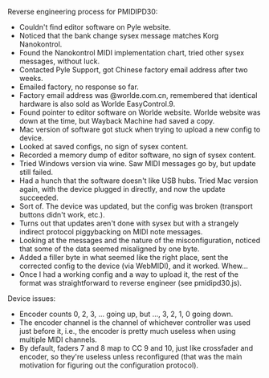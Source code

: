 Reverse engineering process for PMIDIPD30:
  * Couldn't find editor software on Pyle website.
  * Noticed that the bank change sysex message matches Korg Nanokontrol.
  * Found the Nanokontrol MIDI implementation chart, tried other sysex messages,
    without luck.
  * Contacted Pyle Support, got Chinese factory email address after two weeks.
  * Emailed factory, no response so far.
  * Factory email address was @worlde.com.cn, remembered that identical hardware
    is also sold as Worlde EasyControl.9.
  * Found pointer to editor software on Worlde website. Worlde website was down
    at the time, but Wayback Machine had saved a copy.
  * Mac version of software got stuck when trying to upload a new config to
    device.
  * Looked at saved configs, no sign of sysex content.
  * Recorded a memory dump of editor software, no sign of sysex content.
  * Tried Windows version via wine. Saw MIDI messages go by, but update still
    failed.
  * Had a hunch that the software doesn't like USB hubs. Tried Mac version
    again, with the device plugged in directly, and now the update succeeded.
  * Sort of. The device was updated, but the config was broken (transport
    buttons didn't work, etc.).
  * Turns out that updates aren't done with sysex but with a strangely indirect
    protocol piggybacking on MIDI note messages.
  * Looking at the messages and the nature of the misconfiguration, noticed that
    some of the data seemed misaligned by one byte.
  * Added a filler byte in what seemed like the right place, sent the corrected
    config to the device (via WebMIDI), and it worked. Whew...
  * Once I had a working config and a way to upload it, the rest of the format
    was straightforward to reverse engineer (see pmidipd30.js).

Device issues:
  * Encoder counts 0, 2, 3, ... going up, but ..., 3, 2, 1, 0 going down.
  * The encoder channel is the channel of whichever controller was used just
    before it, i.e., the encoder is pretty much useless when using multiple
    MIDI channels.
  * By default, faders 7 and 8 map to CC 9 and 10, just like crossfader and
    encoder, so they're useless unless reconfigured (that was the main
    motivation for figuring out the configuration protocol).
